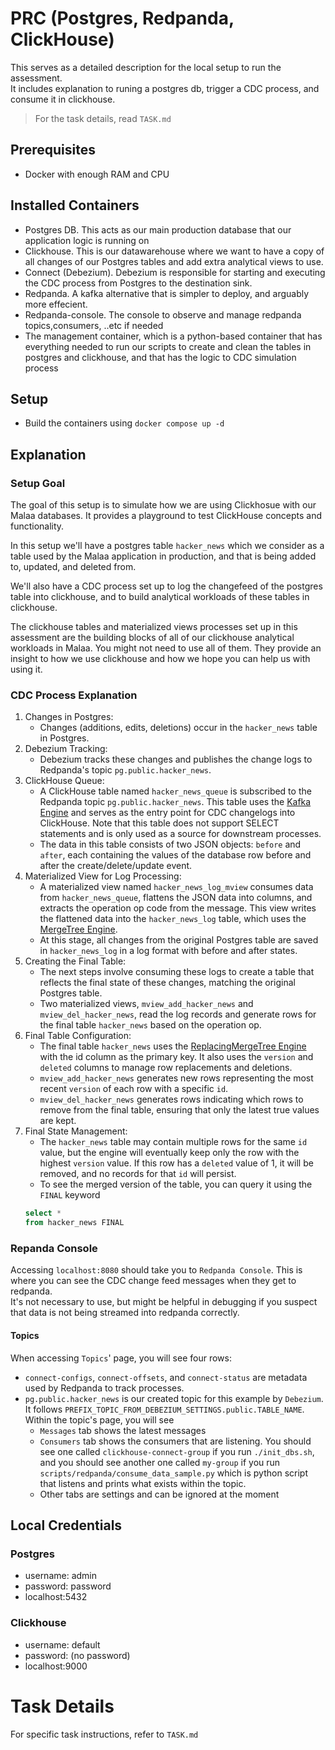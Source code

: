 # PRC (Postgres, Redpanda, ClickHouse)


This serves as a detailed description for the local setup to run the assessment.  
It includes explanation to runing a postgres db, trigger a CDC process, and consume it in clickhouse.  
> For the task details, read `TASK.md`

## Prerequisites
- Docker with enough RAM and CPU

## Installed Containers
- Postgres DB. This acts as our main production database that our application logic is running on
- Clickhouse. This is our datawarehouse where we want to have a copy of all changes of our Postgres tables and add extra analytical views to use.
- Connect (Debezium). Debezium is responsible for starting and executing the CDC process from Postgres to the destination sink.
- Redpanda. A kafka alternative that is simpler to deploy, and arguably more effecient.
- Redpanda-console. The console to observe and manage redpanda topics,consumers, ..etc if needed
- The management container, which is a python-based container that has everything needed to run our scripts to create and clean the tables in postgres and clickhouse, and that has the logic to CDC simulation process 

## Setup
- Build the containers using `docker compose up -d`


## Explanation

### Setup Goal
The goal of this setup is to simulate how we are using Clickhosue with our Malaa databases. It provides a playground to test ClickHouse concepts and functionality.

In this setup we'll have a postgres table `hacker_news` which we consider as a table used by the Malaa application in production, and that is being added to, updated, and deleted from.

We'll also have a CDC process set up to log the changefeed of the postgres table into clickhouse, and to build analytical workloads of these tables in clickhouse.

The clickhouse tables and materialized views processes set up in this assessment are the building blocks of all of our clickhouse analytical workloads in Malaa. You might not need to use all of them. They provide an insight to how we use clickhouse and how we hope you can help us with using it.

### CDC Process Explanation

1. Changes in Postgres:
    - Changes (additions, edits, deletions) occur in the `hacker_news` table in Postgres.
2. Debezium Tracking:
    - Debezium tracks these changes and publishes the change logs to Redpanda's topic `pg.public.hacker_news`.
3. ClickHouse Queue:
    - A ClickHouse table named `hacker_news_queue` is subscribed to the Redpanda topic `pg.public.hacker_news`. This table uses the [Kafka Engine](https://clickhouse.com/docs/en/engines/table-engines/integrations/kafka) and serves as the entry point for CDC changelogs into ClickHouse. Note that this table does not support SELECT statements and is only used as a source for downstream processes.
    - The data in this table consists of two JSON objects: `before` and `after`, each containing the values of the database row before and after the create/delete/update event.
4. Materialized View for Log Processing:
    - A materialized view named `hacker_news_log_mview` consumes data from `hacker_news_queue`, flattens the JSON data into columns, and extracts the operation op code from the message. This view writes the flattened data into the `hacker_news_log` table, which uses the [MergeTree Engine](https://clickhouse.com/docs/en/engines/table-engines/mergetree-family/mergetree).
    - At this stage, all changes from the original Postgres table are saved in `hacker_news_log` in a log format with before and after states.
5. Creating the Final Table:
    - The next steps involve consuming these logs to create a table that reflects the final state of these changes, matching the original Postgres table.
    - Two materialized views, `mview_add_hacker_news` and `mview_del_hacker_news`, read the log records and generate rows for the final table `hacker_news` based on the operation op.
6. Final Table Configuration:
    - The final table `hacker_news` uses the [ReplacingMergeTree Engine](https://clickhouse.com/docs/en/engines/table-engines/mergetree-family/replacingmergetree) with the id column as the primary key. It also uses the `version` and `deleted` columns to manage row replacements and deletions.
    - `mview_add_hacker_news` generates new rows representing the most recent `version` of each row with a specific `id`.
    - `mview_del_hacker_news` generates rows indicating which rows to remove from the final table, ensuring that only the latest true values are kept.
7. Final State Management:
    - The `hacker_news` table may contain multiple rows for the same `id` value, but the engine will eventually keep only the row with the highest `version` value. If this row has a `deleted` value of 1, it will be removed, and no records for that `id` will persist.
    - To see the merged version of the table, you can query it using the `FINAL` keyword 
    ```SQL
    select *
    from hacker_news FINAL
    ```

### Repanda Console

Accessing `localhost:8080` should take you to `Redpanda Console`. This is where you can see the CDC change feed messages when they get to redpanda.  
It's not necessary to use, but might be helpful in debugging if you suspect that data is not being streamed into redpanda correctly.  

#### Topics

When accessing `Topics`' page, you will see four rows:
- `connect-configs`, `connect-offsets`, and `connect-status` are metadata used by Redpanda to track processes.
- `pg.public.hacker_news` is our created topic for this example by `Debezium`. It follows `PREFIX_TOPIC_FROM_DEBEZIUM_SETTINGS.public.TABLE_NAME`. Within the topic's page, you will see
  - `Messages` tab shows the latest messages
  - `Consumers` tab shows the consumers that are listening. You should see one called `clickhouse-connect-group` if you run `./init_dbs.sh`, and you should see another one called `my-group` if you run `scripts/redpanda/consume_data_sample.py` which is python script that listens and prints what exists within the topic.
  - Other tabs are settings and can be ignored at the moment



## Local Credentials
### Postgres
- username: admin
- password: password
- localhost:5432

### Clickhouse
- username: default
- password: (no password)
- localhost:9000

# Task Details
For specific task instructions, refer to `TASK.md`
